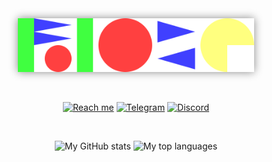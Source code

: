 <div align="center">

<img src="./images/ioze.svg" alt="Rioze!!!!!" width="75%" style="background-color: none !important; box-shadow: 0px 0px 13px #888888;">

&nbsp;

[![Reach me](https://img.shields.io/badge/Reach%20me%20at%20-FFF?&style=for-the-badge&)]()
[![Telegram](https://img.shields.io/badge/@riozec-%230088cc.svg?&style=for-the-badge&logo=telegram&logoColor=white)](https://t.me/riozec)
[![Discord](https://img.shields.io/badge/Rioze%231425-7289DA?style=for-the-badge&logo=discord&logoColor=white)](https://discord.com/users/781851252471365632)

&nbsp;

<a>![My GitHub stats](https://github-readme-stats.vercel.app/api?username=riozec&border_radius=0&hide_border=true&disable_animations=true&show_icons=true&custom_title=My%20GitHub%20stats)</a>
<a>![My top languages](https://github-readme-stats.vercel.app/api/top-langs/?username=riozec&border_radius=0&hide_border=true&layout=compact&custom_title=My%20top%20languages)</a>

</div>
